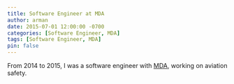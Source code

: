 ```yaml
---
title: Software Engineer at MDA
author: arman
date: 2015-07-01 12:00:00 -0700
categories: [Software Engineer, MDA]
tags: [Software Engineer, MDA]
pin: false
---
```


From 2014 to 2015, I was a software engineer with [MDA](http://mda.space/), working on aviation safety. 